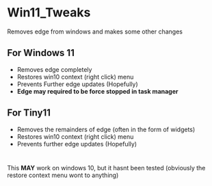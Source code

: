 # Win11_Tweaks
Removes edge from windows and makes some other changes
## For Windows 11
- Removes edge completely
- Restores win10 context (right click) menu
- Prevents Further edge updates (Hopefully)
- **Edge may required to be force stopped in task manager**

## For Tiny11
- Removes the remainders of edge (often in the form of widgets)
- Restores win10 context (right click) menu
- Prevents further edge updates (Hopefully)

#
This **MAY** work on windows 10, but it hasnt been tested (obviously the restore context menu wont to anything)

